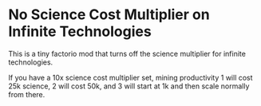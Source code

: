 # No Science Cost Multiplier on Infinite Technologies

This is a tiny factorio mod that turns off the science multiplier for infinite technologies.

If you have a 10x science cost multiplier set, mining productivity 1 will cost 25k science, 2 will cost 50k, and 3 will start at 1k and then scale normally from there.
